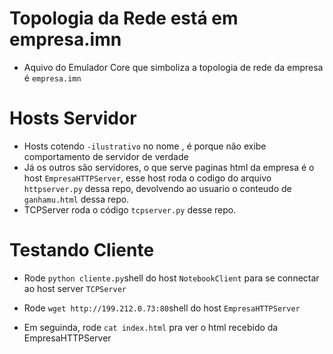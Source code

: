 # Topologia da Rede está em empresa.imn 
- Aquivo do Emulador Core que simboliza a topologia de rede da empresa é ``empresa.imn``


# Hosts Servidor
- Hosts cotendo ``-ilustrativo`` no nome , é porque não exibe comportamento de servidor de verdade
- Já os outros são servidores, o que serve paginas html da empresa é o host ``EmpresaHTTPServer``, esse host roda o codigo do arquivo ``httpserver.py`` dessa repo, devolvendo ao usuario o conteudo de ``ganhamu.html`` dessa repo.
- TCPServer roda o código ``tcpserver.py`` desse repo.


# Testando Cliente
- Rode ``python cliente.py``shell do host ``NotebookClient`` para se connectar ao host server ``TCPServer``

- Rode ``wget http://199.212.0.73:80``shell do host ``EmpresaHTTPServer``
- Em seguinda, rode ``cat index.html`` pra ver o html recebido da EmpresaHTTPServer